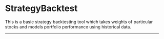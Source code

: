 # StrategyBacktest

This is a basic strategy backtesting tool which takes weights of particular stocks and models portfolio performance using historical data.

---
